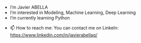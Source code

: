 - I’m Javier ABELLA
- I’m interested in Modeling, Machine Learning, Deep Learning
- I’m currently learning Python
<!--- - 💞️ I’m looking to collaborate on ... --->
- 📫 How to reach me: You can contact me on LinkeIn: https://www.linkedin.com/in/javierabellag/
<!---
jabellag/jabellag is a ✨ special ✨ repository because its `README.md` (this file) appears on your GitHub profile.
You can click the Preview link to take a look at your changes.
--->
